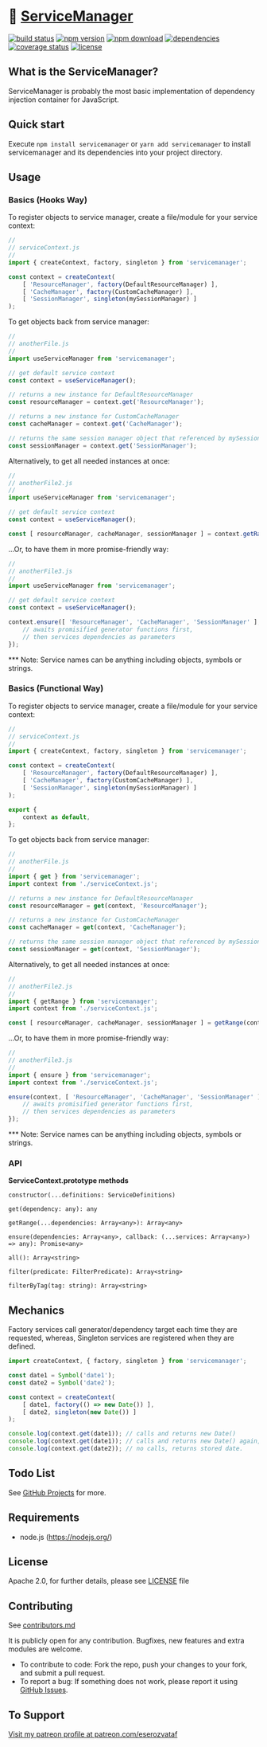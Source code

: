 # 🔌 [ServiceManager](https://github.com/eserozvataf/servicemanager)

[![build status][build-image]][build-url]
[![npm version][npm-image]][npm-url]
[![npm download][npm-download-image]][npm-url]
[![dependencies][dep-image]][dep-url]
[![coverage status][coverage-image]][coverage-url]
[![license][license-image]][license-url]


## What is the ServiceManager?

ServiceManager is probably the most basic implementation of dependency injection container for JavaScript.


## Quick start

Execute `npm install servicemanager` or `yarn add servicemanager` to install servicemanager and its dependencies into your project directory.


## Usage

### Basics (Hooks Way)

To register objects to service manager, create a file/module for your service context:

```js
//
// serviceContext.js
//
import { createContext, factory, singleton } from 'servicemanager';

const context = createContext(
    [ 'ResourceManager', factory(DefaultResourceManager) ],
    [ 'CacheManager', factory(CustomCacheManager) ],
    [ 'SessionManager', singleton(mySessionManager) ]
);
```

To get objects back from service manager:

```js
//
// anotherFile.js
//
import useServiceManager from 'servicemanager';

// get default service context
const context = useServiceManager();

// returns a new instance for DefaultResourceManager
const resourceManager = context.get('ResourceManager');

// returns a new instance for CustomCacheManager
const cacheManager = context.get('CacheManager');

// returns the same session manager object that referenced by mySessionManager
const sessionManager = context.get('SessionManager');
```

Alternatively, to get all needed instances at once:

```js
//
// anotherFile2.js
//
import useServiceManager from 'servicemanager';

// get default service context
const context = useServiceManager();

const [ resourceManager, cacheManager, sessionManager ] = context.getRange('ResourceManager', 'CacheManager', 'SessionManager');
```

...Or, to have them in more promise-friendly way:

```js
//
// anotherFile3.js
//
import useServiceManager from 'servicemanager';

// get default service context
const context = useServiceManager();

context.ensure([ 'ResourceManager', 'CacheManager', 'SessionManager' ], (resourceManager, cacheManager, sessionManager) => {
    // awaits promisified generator functions first,
    // then services dependencies as parameters
});
```

*** Note: Service names can be anything including objects, symbols or strings.

### Basics (Functional Way)

To register objects to service manager, create a file/module for your service context:

```js
//
// serviceContext.js
//
import { createContext, factory, singleton } from 'servicemanager';

const context = createContext(
    [ 'ResourceManager', factory(DefaultResourceManager) ],
    [ 'CacheManager', factory(CustomCacheManager) ],
    [ 'SessionManager', singleton(mySessionManager) ]
);

export {
    context as default,
};
```

To get objects back from service manager:

```js
//
// anotherFile.js
//
import { get } from 'servicemanager';
import context from './serviceContext.js';

// returns a new instance for DefaultResourceManager
const resourceManager = get(context, 'ResourceManager');

// returns a new instance for CustomCacheManager
const cacheManager = get(context, 'CacheManager');

// returns the same session manager object that referenced by mySessionManager
const sessionManager = get(context, 'SessionManager');
```

Alternatively, to get all needed instances at once:

```js
//
// anotherFile2.js
//
import { getRange } from 'servicemanager';
import context from './serviceContext.js';

const [ resourceManager, cacheManager, sessionManager ] = getRange(context, 'ResourceManager', 'CacheManager', 'SessionManager');
```

...Or, to have them in more promise-friendly way:

```js
//
// anotherFile3.js
//
import { ensure } from 'servicemanager';
import context from './serviceContext.js';

ensure(context, [ 'ResourceManager', 'CacheManager', 'SessionManager' ], (resourceManager, cacheManager, sessionManager) => {
    // awaits promisified generator functions first,
    // then services dependencies as parameters
});
```

*** Note: Service names can be anything including objects, symbols or strings.

### API

**ServiceContext.prototype methods**

```
constructor(...definitions: ServiceDefinitions)

get(dependency: any): any

getRange(...dependencies: Array<any>): Array<any>

ensure(dependencies: Array<any>, callback: (...services: Array<any>) => any): Promise<any>

all(): Array<string>

filter(predicate: FilterPredicate): Array<string>

filterByTag(tag: string): Array<string>
```


## Mechanics

Factory services call generator/dependency target each time they are requested,
whereas, Singleton services are registered when they are defined.

```js
import createContext, { factory, singleton } from 'servicemanager';

const date1 = Symbol('date1');
const date2 = Symbol('date2');

const context = createContext(
    [ date1, factory(() => new Date()) ],
    [ date2, singleton(new Date()) ]
);

console.log(context.get(date1)); // calls and returns new Date()
console.log(context.get(date1)); // calls and returns new Date() again,
console.log(context.get(date2)); // no calls, returns stored date.
```


## Todo List

See [GitHub Projects](https://github.com/eserozvataf/servicemanager/projects) for more.


## Requirements

* node.js (https://nodejs.org/)


## License

Apache 2.0, for further details, please see [LICENSE](LICENSE) file


## Contributing

See [contributors.md](contributors.md)

It is publicly open for any contribution. Bugfixes, new features and extra modules are welcome.

* To contribute to code: Fork the repo, push your changes to your fork, and submit a pull request.
* To report a bug: If something does not work, please report it using [GitHub Issues](https://github.com/eserozvataf/servicemanager/issues).


## To Support

[Visit my patreon profile at patreon.com/eserozvataf](https://www.patreon.com/eserozvataf)

[build-image]: https://img.shields.io/travis/eserozvataf/servicemanager.svg?style=flat-square
[build-url]: https://travis-ci.org/eserozvataf/servicemanager
[npm-image]: https://img.shields.io/npm/v/servicemanager.svg?style=flat-square
[npm-download-image]: https://img.shields.io/npm/dt/servicemanager.svg?style=flat-square
[npm-url]: https://www.npmjs.com/package/servicemanager
[dep-image]: https://img.shields.io/david/eserozvataf/servicemanager.svg?style=flat-square
[dep-url]: https://github.com/eserozvataf/servicemanager
[coverage-image]: https://img.shields.io/codecov/c/github/eserozvataf/servicemanager.svg?style=flat-square
[coverage-url]: https://codecov.io/gh/eserozvataf/servicemanager
[license-image]: https://img.shields.io/npm/l/servicemanager.svg?style=flat-square
[license-url]: https://github.com/eserozvataf/servicemanager/blob/master/LICENSE
